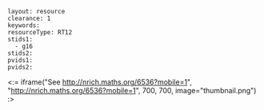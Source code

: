 ````
layout: resource
clearance: 1
keywords:
resourceType: RT12
stids1: 
  - g16
stids2:
pvids1:
pvids2:

````

<:= iframe("See http://nrich.maths.org/6536?mobile=1", "http://nrich.maths.org/6536?mobile=1", 700, 700, image="thumbnail.png") :>